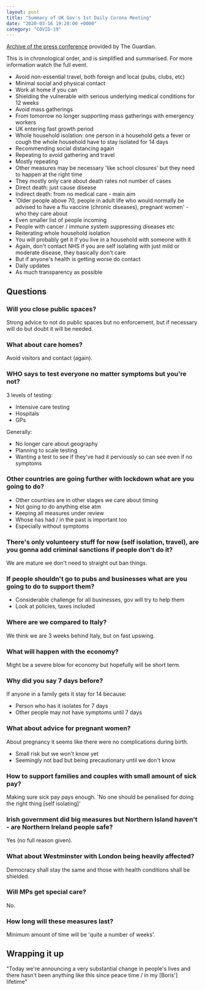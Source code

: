 ```yaml
---
layout: post
title: "Summary of UK Gov's 1st Daily Corona Meeting"
date: "2020-03-16 19:28:00 +0000"
category: "COVID-19"
---
```


[Archive of the press conference](https://www.youtube.com/watch?v=w7LCz7oKkJI) provided by The Guardian.

This is in chronological order, and is simplified and summarised. For more information watch the full event.

 - Avoid non-essential travel, both foreign and local (pubs, clubs, etc)
 - Minimal social and physical contact
 - Work at home if you can
 - Shielding the vulnerable with serious underlying medical conditions for 12 weeks
 - Avoid mass gatherings
 - From tomorrow no longer supporting mass gatherings with emergency workers
 - UK entering fast growth period
 - Whole household isolation: one person in a household gets a fever or cough the whole household have to stay isolated for 14 days
 - Recommending social distancing again
 - Repeating to avoid gathering and travel
 - Mostly repeating
 - Other measures may be necessary 'like school closures' but they need to happen at the right time
 - They mostly only care about death rates not number of cases
 - Direct death: just cause disease
 - Indirect death: from no medical care - main aim
 - 'Older people above 70, people in adult life who would normally be advised to have a flu vaccine (chronic diseases), pregnant women' - who they care about
 - Even smaller list of people incoming
 - People with cancer / immune system suppressing diseases etc
 - Reiterating whole household isolation
 - You will probably get it if you live in a household with someone with it
 - Again, don't contact NHS if you are self isolating with just mild or moderate disease, they basically don't care
 - But if anyone's health is getting worse do contact
 - Daily updates
 - As much transparency as possible

## Questions
### Will you close public spaces?
Strong advice to not do public spaces but no enforcement, but if necessary will do but doubt it will be needed.

### What about care homes?
Avoid visitors and contact (again).

### WHO says to test everyone no matter symptoms but you're not?
3 levels of testing:
 - Intensive care testing
 - Hospitals
 - GPs

Generally:
 - No longer care about geography
 - Planning to scale testing
 - Wanting a test to see if they've had it perviously so can see even if no symptoms

### Other countries are going further with lockdown what are you going to do?
 - Other countries are in other stages we care about timing
 - Not going to do anything else atm
 - Keeping all measures under review
 - Whose has had / in the past is important too
 - Especially without symptoms

### There's only volunteery stuff for now (self isolation, travel), are you gonna add criminal sanctions if people don't do it?
We are mature we don't need to straight out ban things.

### If people shouldn't go to pubs and businesses what are you going to do to support them?
 - Considerable challenge for all businesses, gov will try to help them
 - Look at policies, taxes included

### Where are we compared to Italy?
We think we are 3 weeks behind Italy, but on fast upswing.

### What will happen with the economy?
Might be a severe blow for economy but hopefully will be short term.

### Why did you say 7 days before?
If anyone in a family gets it stay for 14 because:
 - Person who has it isolates for 7 days
 - Other people may not have symptoms until 7 days

### What about advice for pregnant women?
About pregnancy it seems like there were no complications during birth.

 - Small risk but we won't know yet
 - Seemingly not bad but being precautionary until we don't know

### How to support families and couples with small amount of sick pay?
Making sure sick pay pays enough.
'No one should be penalised for doing the right thing [self isolating]'

### Irish government did big measures but Northern Island haven't - are Northern Ireland people safe?
Yes (no full reason given).

### What about Westminster with London being heavily affected?
Democracy shall stay the same and those with health conditions shall be shielded.

### Will MPs get special care?
No.

### How long will these measures last?
Minimum amount of time will be 'quite a number of weeks'.

## Wrapping it up
"Today we're announcing a very substantial change in people's lives and there hasn't been anything like this since peace time / in my [Boris'] lifetime"
